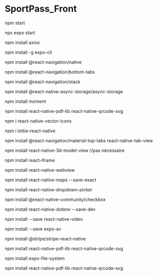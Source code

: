 # SportPass_Front

npm start 

npx expo start 

npm install axios

npm install -g expo-cli

npm install @react-navigation/native

npm install @react-navigation/bottom-tabs

npm install @react-navigation/stack

npm install @react-native-async-storage/async-storage

npm install moment

npm install react-native-pdf-lib react-native-qrcode-svg

npm i react-native-vector-icons

npm i lottie-react-native

npm install @react-navigation/material-top-tabs react-native-tab-view

npm install react-native-3d-model-view //pas nécessaire 

npm install react-iframe

npm install react-native-webview

npm install react-native-maps --save-exact

npm install react-native-dropdown-picker

npm install @react-native-community/checkbox

npm install react-native-dotenv --save-dev

npm install --save react-native-video

npm install --save expo-av

npm install @stripe/stripe-react-native

npm install react-native-pdf-lib react-native-qrcode-svg

npm install expo-file-system

npm install react-native-pdf-lib react-native-qrcode-svg

